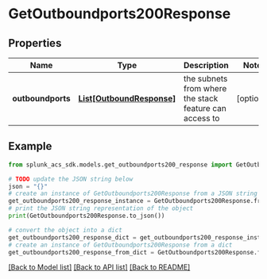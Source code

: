 # GetOutboundports200Response


## Properties

Name | Type | Description | Notes
------------ | ------------- | ------------- | -------------
**outboundports** | [**List[OutboundResponse]**](OutboundResponse.md) | the subnets from where the stack feature can access to | [optional] 

## Example

```python
from splunk_acs_sdk.models.get_outboundports200_response import GetOutboundports200Response

# TODO update the JSON string below
json = "{}"
# create an instance of GetOutboundports200Response from a JSON string
get_outboundports200_response_instance = GetOutboundports200Response.from_json(json)
# print the JSON string representation of the object
print(GetOutboundports200Response.to_json())

# convert the object into a dict
get_outboundports200_response_dict = get_outboundports200_response_instance.to_dict()
# create an instance of GetOutboundports200Response from a dict
get_outboundports200_response_from_dict = GetOutboundports200Response.from_dict(get_outboundports200_response_dict)
```
[[Back to Model list]](../README.md#documentation-for-models) [[Back to API list]](../README.md#documentation-for-api-endpoints) [[Back to README]](../README.md)


